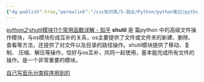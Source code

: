 ```yaml
---
{"dg-publish":true,"permalink":"/czc知识库/5-就业/Python/python笔记/python模块：shutil：高级文件操作模块/","dgPassFrontmatter":true,"created":"2024-12-07T08:39:46.935+08:00","updated":"2024-12-08T12:19:23.706+08:00"}
---
```



[python之shutil模块11个常用函数详解 - 知乎](https://zhuanlan.zhihu.com/p/213919757)
**shutil** 是 篇python 中的高级文件操作模块，与os模块形成互补的关系，os主要提供了文件或文件夹的新建、删除、查看等方法，还提供了对文件以及目录的路径操作。shutil模块提供了移动、复制、 压缩、解压等操作，恰好与os互补，共同一起使用，基本能完成所有文件的操作。是一个非常重要的模块。



<u>自己写音乐分类程序用到的</u>


